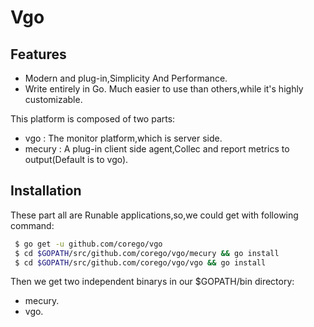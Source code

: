 Vgo
===

Features
------------
 - Modern and plug-in,Simplicity And Performance.
 - Write entirely in Go. Much easier to use than others,while it's highly customizable.


This platform is composed of two parts:
 - vgo : The monitor platform,which is server side. 
 - mecury : A plug-in client side agent,Collec and report metrics to output(Default is to vgo).

Installation
------------
These part all are Runable applications,so,we could get with following command:  </br>
   ```bash
    $ go get -u github.com/corego/vgo
    $ cd $GOPATH/src/github.com/corego/vgo/mecury && go install
    $ cd $GOPATH/src/github.com/corego/vgo/vgo && go install
   ```
Then we get two independent binarys in our $GOPATH/bin directory: 
   *  mecury.
   *  vgo.

